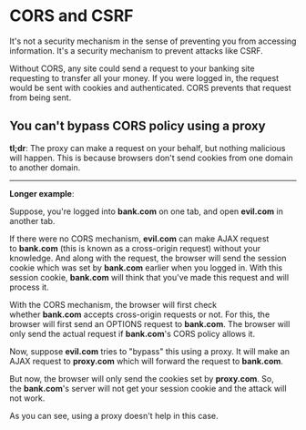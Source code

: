 # CORS and CSRF

  
It's not a security mechanism in the sense of preventing you from accessing information. It's a security mechanism to prevent attacks like CSRF.

Without CORS, any site could send a request to your banking site requesting to transfer all your money. If you were logged in, the request would be sent with cookies and authenticated. CORS prevents that request from being sent.

## You can't bypass CORS policy using a proxy

**tl;dr**: The proxy can make a request on your behalf, but nothing malicious will happen. This is because browsers don't send cookies from one domain to another domain.

---
**Longer example**:

Suppose, you're logged into **bank.com** on one tab, and open **evil.com** in another tab.

If there were no CORS mechanism, **evil.com** can make AJAX request to **bank.com** (this is known as a cross-origin request) without your knowledge. And along with the request, the browser will send the session cookie which was set by **bank.com** earlier when you logged in. With this session cookie, **bank.com** will think that you've made this request and will process it.

With the CORS mechanism, the browser will first check whether **bank.com** accepts cross-origin requests or not. For this, the browser will first send an OPTIONS request to **bank.com**. The browser will only send the actual request if **bank.com**'s CORS policy allows it.

Now, suppose **evil.com** tries to "bypass" this using a proxy. It will make an AJAX request to **proxy.com** which will forward the request to **bank.com**.

But now, the browser will only send the cookies set by **proxy.com**. So, the **bank.com**'s server will not get your session cookie and the attack will not work.

As you can see, using a proxy doesn't help in this case.

